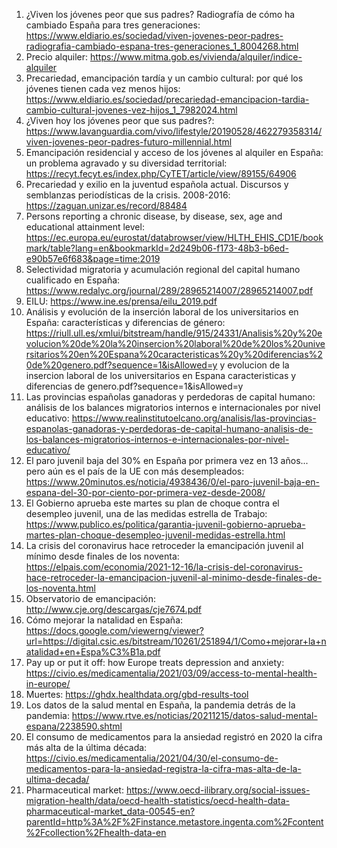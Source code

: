 1. ¿Viven los jóvenes peor que sus padres? Radiografía de cómo ha cambiado España para tres generaciones: https://www.eldiario.es/sociedad/viven-jovenes-peor-padres-radiografia-cambiado-espana-tres-generaciones_1_8004268.html
2. Precio alquiler: https://www.mitma.gob.es/vivienda/alquiler/indice-alquiler
3. Precariedad, emancipación tardía y un cambio cultural: por qué los jóvenes tienen cada vez menos hijos: https://www.eldiario.es/sociedad/precariedad-emancipacion-tardia-cambio-cultural-jovenes-vez-hijos_1_7982024.html
4. ¿Viven hoy los jóvenes peor que sus padres?: https://www.lavanguardia.com/vivo/lifestyle/20190528/462279358314/viven-jovenes-peor-padres-futuro-millennial.html
5. Emancipación residencial y acceso de los jóvenes al alquiler en España: un problema agravado y su diversidad territorial: https://recyt.fecyt.es/index.php/CyTET/article/view/89155/64906
6. Precariedad y exilio en la juventud española actual. Discursos y semblanzas periodísticas de la crisis. 2008-2016: https://zaguan.unizar.es/record/88484
7. Persons reporting a chronic disease, by disease, sex, age and educational attainment level: https://ec.europa.eu/eurostat/databrowser/view/HLTH_EHIS_CD1E/bookmark/table?lang=en&bookmarkId=2d249b06-f173-48b3-b6ed-e90b57e6f683&page=time:2019
8. Selectividad migratoria y acumulación regional del capital humano cualificado en España: https://www.redalyc.org/journal/289/28965214007/28965214007.pdf
9. EILU: https://www.ine.es/prensa/eilu_2019.pdf
10. Análisis y evolución de la inserción laboral de los universitarios en España: características y diferencias de género: https://riull.ull.es/xmlui/bitstream/handle/915/24331/Analisis%20y%20evolucion%20de%20la%20insercion%20laboral%20de%20los%20universitarios%20en%20Espana%20caracteristicas%20y%20diferencias%20de%20genero.pdf?sequence=1&isAllowed=y y evolucion de la insercion laboral de los universitarios en Espana caracteristicas y diferencias de genero.pdf?sequence=1&isAllowed=y
11. Las provincias españolas ganadoras y perdedoras de capital humano: análisis de los balances migratorios internos e internacionales por nivel educativo: https://www.realinstitutoelcano.org/analisis/las-provincias-espanolas-ganadoras-y-perdedoras-de-capital-humano-analisis-de-los-balances-migratorios-internos-e-internacionales-por-nivel-educativo/
12. El paro juvenil baja del 30% en España por primera vez en 13 años... pero aún es el país de la UE con más desempleados: https://www.20minutos.es/noticia/4938436/0/el-paro-juvenil-baja-en-espana-del-30-por-ciento-por-primera-vez-desde-2008/
13. El Gobierno aprueba este martes su plan de choque contra el desempleo juvenil, una de las medidas estrella de Trabajo: https://www.publico.es/politica/garantia-juvenil-gobierno-aprueba-martes-plan-choque-desempleo-juvenil-medidas-estrella.html
14. La crisis del coronavirus hace retroceder la emancipación juvenil al mínimo desde finales de los noventa: https://elpais.com/economia/2021-12-16/la-crisis-del-coronavirus-hace-retroceder-la-emancipacion-juvenil-al-minimo-desde-finales-de-los-noventa.html
15. Observatorio de emancipación: http://www.cje.org/descargas/cje7674.pdf
16. Cómo mejorar la natalidad en España: https://docs.google.com/viewerng/viewer?url=https://digital.csic.es/bitstream/10261/251894/1/Como+mejorar+la+natalidad+en+Espa%C3%B1a.pdf
17. Pay up or put it off: how Europe treats depression and anxiety: https://civio.es/medicamentalia/2021/03/09/access-to-mental-health-in-europe/
18. Muertes: https://ghdx.healthdata.org/gbd-results-tool
19. Los datos de la salud mental en España, la pandemia detrás de la pandemia: https://www.rtve.es/noticias/20211215/datos-salud-mental-espana/2238590.shtml
20. El consumo de medicamentos para la ansiedad registró en 2020 la cifra más alta de la última década: https://civio.es/medicamentalia/2021/04/30/el-consumo-de-medicamentos-para-la-ansiedad-registra-la-cifra-mas-alta-de-la-ultima-decada/
21. Pharmaceutical market: https://www.oecd-ilibrary.org/social-issues-migration-health/data/oecd-health-statistics/oecd-health-data-pharmaceutical-market_data-00545-en?parentId=http%3A%2F%2Finstance.metastore.ingenta.com%2Fcontent%2Fcollection%2Fhealth-data-en


